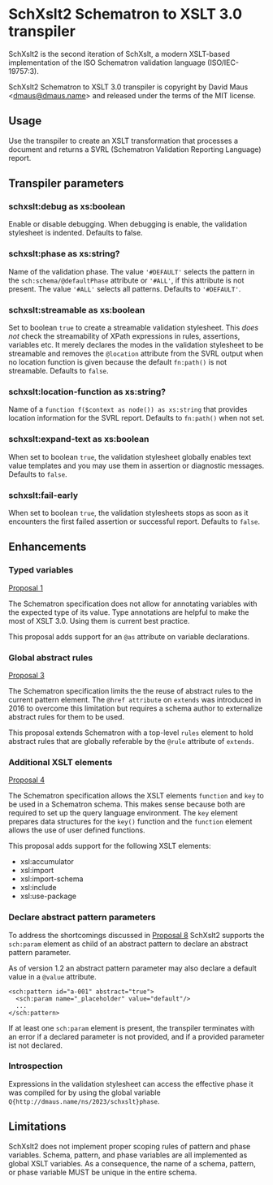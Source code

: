 # SchXslt2 Schematron to XSLT 3.0 transpiler

SchXslt2 is the second iteration of SchXslt, a modern XSLT-based implementation of the ISO Schematron validation
language (ISO/IEC-19757:3).

SchXslt2 Schematron to XSLT 3.0 transpiler is copyright by David Maus &lt;dmaus@dmaus.name&gt; and released under the
terms of the MIT license.

## Usage

Use the transpiler to create an XSLT transformation that processes a document and returns a SVRL (Schematron Validation
Reporting Language) report.

## Transpiler parameters

### schxslt:debug as xs:boolean

Enable or disable debugging. When debugging is enable, the validation stylesheet is indented. Defaults to false.

### schxslt:phase as xs:string?

Name of the validation phase. The value ```'#DEFAULT'``` selects the pattern in the ```sch:schema/@defaultPhase```
attribute or ```'#ALL'```, if this attribute is not present. The value ```'#ALL'``` selects all patterns. Defaults to
```'#DEFAULT'```.

### schxslt:streamable as xs:boolean

Set to boolean ```true``` to create a streamable validation stylesheet. This *does not* check the streamability of XPath
expressions in rules, assertions, variables etc. It merely declares the modes in the validation stylesheet to be
streamable and removes the ```@location``` attribute from the SVRL output when no location function is given because the
default ```fn:path()``` is not streamable. Defaults to ```false```.

### schxslt:location-function as xs:string?

Name of a ```function f($context as node()) as xs:string``` that provides location information for the SVRL
report. Defaults to ```fn:path()``` when not set.

### schxslt:expand-text as xs:boolean

When set to boolean ```true```, the validation stylesheet globally enables text value templates and you may use them in
assertion or diagnostic messages. Defaults to ```false```.

### schxslt:fail-early

When set to boolean ```true```, the validation stylesheets stops as soon as it encounters the first failed assertion or
successful report. Defaults to ```false```.

## Enhancements

### Typed variables

[Proposal 1](https://github.com/Schematron/schematron-enhancement-proposals/issues/1)

The Schematron specification does not allow for annotating variables with the expected type of its value. Type
annotations are helpful to make the most of XSLT 3.0. Using them is current best practice.

This proposal adds support for an ```@as``` attribute on variable declarations.

### Global abstract rules

[Proposal 3](https://github.com/Schematron/schematron-enhancement-proposals/issues/3)

The Schematron specification limits the the reuse of abstract rules to the current pattern element. The ```@href
attribute``` on ```extends``` was introduced in 2016 to overcome this limitation but requires a schema author to
externalize abstract rules for them to be used.

This proposal extends Schematron with a top-level ```rules``` element to hold abstract rules that are globally
referable by the ```@rule``` attribute of ```extends```.

### Additional XSLT elements

[Proposal 4](https://github.com/Schematron/schematron-enhancement-proposals/issues/4)

The Schematron specification allows the XSLT elements ```function``` and ```key``` to be used in a Schematron
schema. This makes sense because both are required to set up the query language environment. The ```key``` element
prepares data structures for the ```key()``` function and the ```function``` element allows the use of user defined
functions.

This proposal adds support for the following XSLT elements:

* xsl:accumulator
* xsl:import
* xsl:import-schema
* xsl:include
* xsl:use-package

### Declare abstract pattern parameters

To address the shortcomings discussed in [Proposal
8](https://github.com/Schematron/schematron-enhancement-proposals/issues/8) SchXslt2 supports the ```sch:param```
element as child of an abstract pattern to declare an abstract pattern parameter.

As of version 1.2 an abstract pattern parameter may also declare a default value in a ```@value``` attribute.

```
<sch:pattern id="a-001" abstract="true">
  <sch:param name="_placeholder" value="default"/>
  ...
</sch:pattern>
```

If at least one ```sch:param``` element is present, the transpiler terminates with an error if a declared parameter is
not provided, and if a provided parameter ist not declared.

### Introspection

Expressions in the validation stylesheet can access the effective phase it was compiled for by using the global variable
```Q{http://dmaus.name/ns/2023/schxslt}phase```.

## Limitations

SchXslt2 does not implement proper scoping rules of pattern and phase variables. Schema, pattern, and phase variables
are all implemented as global XSLT variables. As a consequence, the name of a schema, pattern, or phase variable MUST be
unique in the entire schema.
